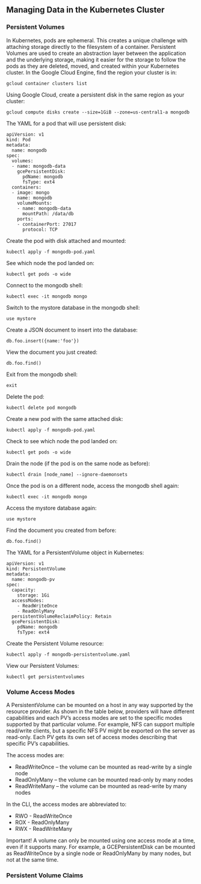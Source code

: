 ## Managing Data in the Kubernetes Cluster

### Persistent Volumes

In Kubernetes, pods are ephemeral. This creates a unique challenge with attaching storage directly to the filesystem of a container. Persistent Volumes are used to create an abstraction layer between the application and the underlying storage, making it easier for the storage to follow the pods as they are deleted, moved, and created within your Kubernetes cluster. In the Google Cloud Engine, find the region your cluster is in:

    gcloud container clusters list

Using Google Cloud, create a persistent disk in the same region as your cluster:

    gcloud compute disks create --size=1GiB --zone=us-central1-a mongodb

The YAML for a pod that will use persistent disk:

    apiVersion: v1
    kind: Pod
    metadata:
      name: mongodb 
    spec:
      volumes:
      - name: mongodb-data
        gcePersistentDisk:
          pdName: mongodb
          fsType: ext4
      containers:
      - image: mongo
        name: mongodb
        volumeMounts:
        - name: mongodb-data
          mountPath: /data/db
        ports:
        - containerPort: 27017
          protocol: TCP

Create the pod with disk attached and mounted:

    kubectl apply -f mongodb-pod.yaml

See which node the pod landed on:

    kubectl get pods -o wide

Connect to the mongodb shell:

    kubectl exec -it mongodb mongo

Switch to the mystore database in the mongodb shell:

    use mystore

Create a JSON document to insert into the database:

    db.foo.insert({name:'foo'})

View the document you just created:

    db.foo.find()

Exit from the mongodb shell:

    exit

Delete the pod:

    kubectl delete pod mongodb

Create a new pod with the same attached disk:

    kubectl apply -f mongodb-pod.yaml

Check to see which node the pod landed on:

    kubectl get pods -o wide

Drain the node (if the pod is on the same node as before):

    kubectl drain [node_name] --ignore-daemonsets

Once the pod is on a different node, access the mongodb shell again:

    kubectl exec -it mongodb mongo

Access the mystore database again:

    use mystore

Find the document you created from before:

    db.foo.find()

The YAML for a PersistentVolume object in Kubernetes:

    apiVersion: v1
    kind: PersistentVolume
    metadata:
      name: mongodb-pv
    spec:
      capacity: 
        storage: 1Gi
      accessModes:
        - ReadWriteOnce
        - ReadOnlyMany
      persistentVolumeReclaimPolicy: Retain
      gcePersistentDisk:
        pdName: mongodb
        fsType: ext4

Create the Persistent Volume resource:

    kubectl apply -f mongodb-persistentvolume.yaml

View our Persistent Volumes:

    kubectl get persistentvolumes
    
### Volume Access Modes
A PersistentVolume can be mounted on a host in any way supported by the resource provider. As shown in the table below, providers will have different capabilities and each PV’s access modes are set to the specific modes supported by that particular volume. For example, NFS can support multiple read/write clients, but a specific NFS PV might be exported on the server as read-only. Each PV gets its own set of access modes describing that specific PV’s capabilities.

The access modes are:

* ReadWriteOnce – the volume can be mounted as read-write by a single node
* ReadOnlyMany – the volume can be mounted read-only by many nodes
* ReadWriteMany – the volume can be mounted as read-write by many nodes

In the CLI, the access modes are abbreviated to:

* RWO - ReadWriteOnce
* ROX - ReadOnlyMany
* RWX - ReadWriteMany

Important! A volume can only be mounted using one access mode at a time, even if it supports many. For example, a GCEPersistentDisk can be mounted as ReadWriteOnce by a single node or ReadOnlyMany by many nodes, but not at the same time.

### Persistent Volume Claims


